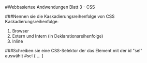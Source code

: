 #Webbasiertee Andwendungen Blatt 3 - CSS

###Nennen sie die Kaskadierungsreihenfolge von CSS
Kaskadierungsreihenfolge:
1. Browser
2. Extern und Intern (in Deklarationsreihenfolge)
3. Inline

###Schreiben sie eine CSS-Selektor der das Element mit der id "sel" auswählt
	#sel {
    	...
    }